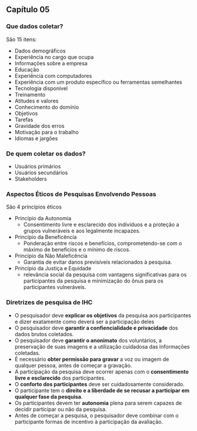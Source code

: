 ## Capítulo 05

### Que dados coletar?

São 15 itens:

- Dados demográficos
- Experiência no cargo que ocupa
- Informações sobre a empresa
- Educação
- Experiência com computadores
- Experiência com um produto específico ou ferramentas semelhantes
- Tecnologia disponível
- Treinamento
- Atitudes e valores
- Conhecimento do domínio
- Objetivos
- Tarefas
- Gravidade dos erros
- Motivação para o trabalho
- Idiomas e jargões

### De quem coletar os dados?

- Usuários primários
- Usuários secundários
- Stakeholders

### Aspectos Éticos de Pesquisas Envolvendo Pessoas

São 4 princípios éticos

- Princípio da Autonomia
  - Consentimento livre e esclarecido dos indivíduos e a proteção a grupos vulneráveis e aos legalmente incapazes.
- Princípio da Beneficência
  - Ponderação entre riscos e benefícios, comprometendo-se com o máximo de benefícios e o mínimo de riscos.
- Princípio da Não Maleficência
  - Garantia de evitar danos previsíveis relacionados à pesquisa.
- Princípio da Justiça e Equidade
  - relevância social da pesquisa com vantagens significativas para os participantes da pesquisa e minimização do ônus para os participantes vulneráveis.

### Diretrizes de pesquisa de IHC

- O pesquisador deve **explicar os objetivos** da pesquisa aos participantes e dizer exatamente como deverá ser a participação deles
- O pesquisador deve **garantir a confiencialidade e privacidade** dos dados brutos coletados.
- O pesquisador deve **garantir o anonimato** dos voluntários, a preservação de suas imagens e a utilização cuidadosa das informações coletadas.
- É necessário **obter permissão para gravar** a voz ou imagem de qualquer pessoa, antes de começar a gravação.
- A participação da pesquisa deve ocorrer apenas com o **consentimento livre e esclarecido** dos participantes.
- O **conforto dos participantes** deve ser cuidadosamente considerado.
- O participante tem o **direito e a liberdade de se recusar a participar em qualquer fase da pesquisa**.
- Os participantes devem ter **autonomia** plena para serem capazes de decidir participar ou não da pesquisa.
- Antes de começar a pesquisa, o pesquisador deve combinar com o participante formas de incentivo à participação da avaliação.

### 